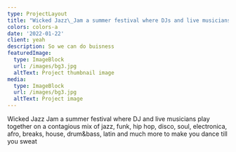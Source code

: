 ```yaml
---
type: ProjectLayout
title: "Wicked Jazz\_Jam a summer festival where DJs and live musicians play together on a contagious mix of\_jazz, funk, hip hop, disco, soul, electronica, afro, breaks, house, drum&bass, latin and much more to make you dance!"
colors: colors-a
date: '2022-01-22'
client: yeah
description: So we can do buisness
featuredImage:
  type: ImageBlock
  url: /images/bg3.jpg
  altText: Project thumbnail image
media:
  type: ImageBlock
  url: /images/bg3.jpg
  altText: Project image
---
```

Wicked Jazz Jam a summer festival where DJ and live musicians play together on a contagious mix of jazz, funk, hip hop, disco, soul, electronica, afro, breaks, house, drum\&bass, latin and much more to make you dance till you sweat
